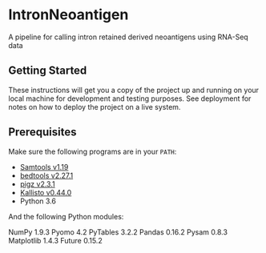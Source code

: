 # IntronNeoantigen
A pipeline for calling intron retained derived neoantigens using RNA-Seq data

##  Getting Started
These instructions will get you a copy of the project up and running on your local machine for development and testing purposes. See deployment for notes on how to deploy the project on a live system.

##  Prerequisites
Make sure the following programs are in your `PATH`:
- [Samtools v1.19](http://www.htslib.org/)
- [bedtools v2.27.1](http://bedtools.readthedocs.io/)
- [pigz v2.3.1](https://zlib.net/pigz/)
- [Kallisto v0.44.0](https://pachterlab.github.io/kallisto/)
- Python 3.6


And the following Python modules:

NumPy 1.9.3
Pyomo 4.2
PyTables 3.2.2
Pandas 0.16.2
Pysam 0.8.3
Matplotlib 1.4.3
Future 0.15.2
